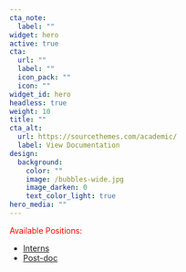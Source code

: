 ```yaml
---
cta_note:
  label: ""
widget: hero
active: true
cta:
  url: ""
  label: ""
  icon_pack: ""
  icon: ""
widget_id: hero
headless: true
weight: 10
title: ""
cta_alt:
  url: https://sourcethemes.com/academic/
  label: View Documentation
design:
  background:
    color: ""
    image: /bubbles-wide.jpg
    image_darken: 0
    text_color_light: true
hero_media: ""
---
```

<span style="color:red">Available Positions: </span>
* [Interns](/post/Intern)
* [Post-doc](/post/post-doc)